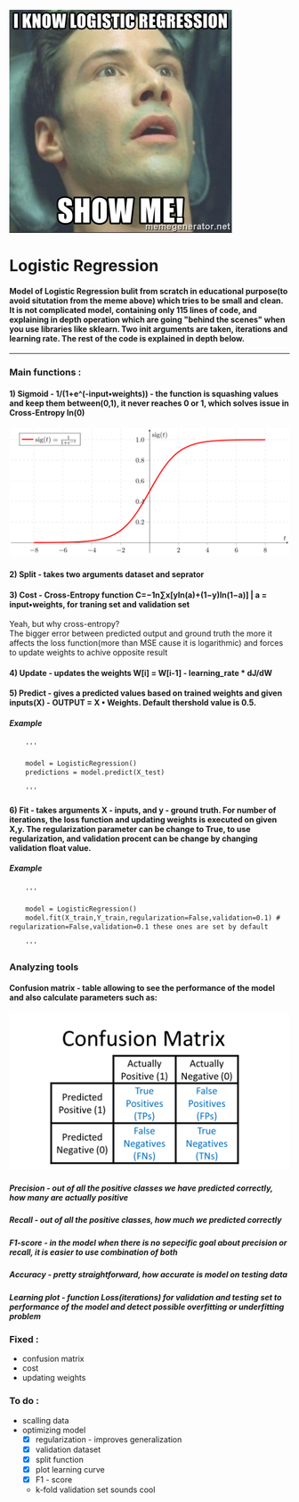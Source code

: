 ![MEME](https://github.com/maciejbalawejder/Logistic_Regression/blob/main/i-know-logistic-regression-show-me.jpg)
# Logistic Regression

#### Model of Logistic Regression bulit from scratch in educational purpose(to avoid situtation from the meme above) which tries to be small and clean. It is not complicated model, containing only 115 lines of code, and explaining in depth operation which are going "behind the scenes" when you use libraries like sklearn. Two init arguments are taken, iterations and learning rate. The rest of the code is explained in depth below. 
----------------------------------------------------------------------------------------------------------------------------------------------------------------------------------
### Main functions : 

   #### 1) Sigmoid - 1/(1+e^(-input•weights)) - the function is squashing values and keep them between(0,1), it never reaches 0 or 1, which solves issue in Cross-Entropy ln(0) 
![Sigmoid](https://github.com/maciejbalawejder/Logistic_Regression/blob/main/sigmoid.png)


#### 2) Split - takes two arguments dataset and seprator


#### 3) Cost - Cross-Entropy function  C=−1n∑x[yln(a)+(1−y)ln(1−a)] | a = input•weights, for traning set and validation set
Yeah, but why cross-entropy?\
The bigger error between predicted output and ground truth the more it affects the loss function(more than MSE cause it is logarithmic) and forces to update weights to           achive opposite result


#### 4) Update - updates the weights W[i] = W[i-1] - learning_rate * dJ/dW


#### 5) Predict - gives a predicted values based on trained weights and given inputs(X) - OUTPUT = X • Weights. Default thershold value is 0.5.
        
##### Example 
        '''
        
        model = LogisticRegression()
        predictions = model.predict(X_test)
        
        '''
#### 6) Fit - takes arguments X - inputs, and y - ground truth. For number of iterations, the loss function and updating weights is executed on given X,y. The regularization parameter can be change to True, to use regularization, and validation procent can be change by changing validation float value.  

##### Example
        '''
        
        model = LogisticRegression()
        model.fit(X_train,Y_train,regularization=False,validation=0.1) # regularization=False,validation=0.1 these ones are set by default
        
        '''
### Analyzing tools

#### Confusion matrix - table allowing to __see__ the performance of the model and also calculate parameters such as: 
![Confusion matrix](https://github.com/maciejbalawejder/Logistic_Regression/blob/main/confusion-matrix.png)
##### Precision - out of all the positive classes we have predicted correctly, how many are actually positive
##### Recall - out of all the positive classes, how much we predicted correctly
##### F1-score - in the model when there is no sepecific goal about precision or recall, it is easier to use combination of both
##### Accuracy - pretty straightforward, how accurate is model on testing data
##### Learning plot - function Loss(iterations) for validation and testing set to performance of the model and detect possible overfitting or underfitting problem  


### Fixed :
* confusion matrix
* cost
* updating weights 

### To do :
* scalling data
* optimizing model
  * [x] regularization - improves generalization 
  * [x] validation dataset
  * [x] split function 
  * [x] plot learning curve
  * [x] F1 - score 
  * k-fold validation set sounds cool
 

